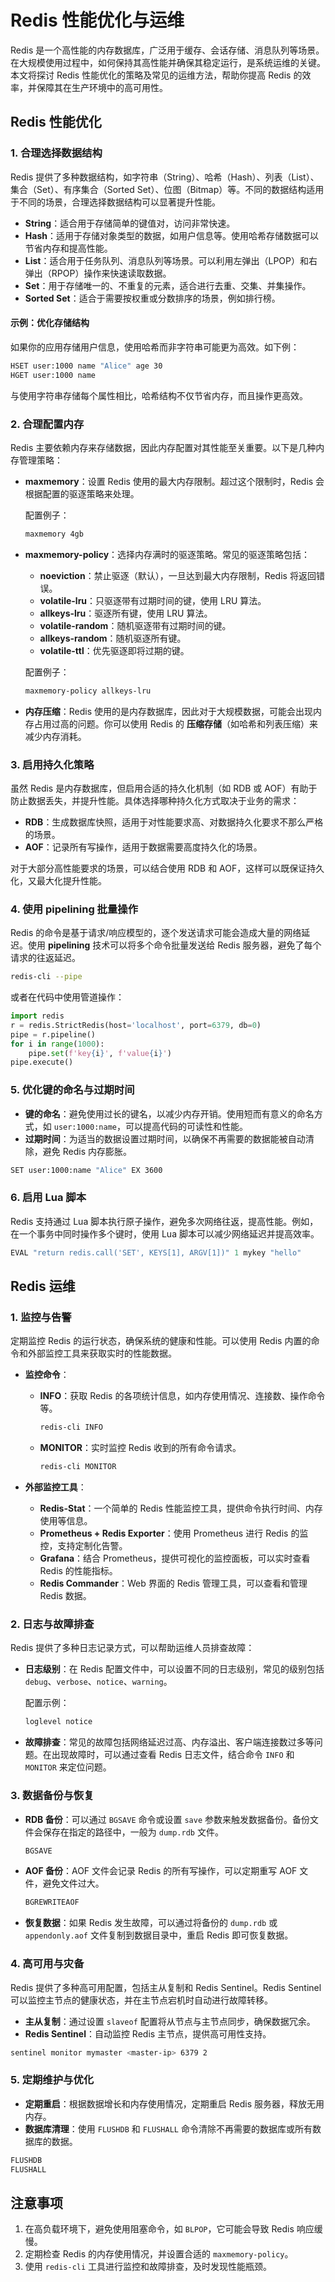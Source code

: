 # Redis 性能优化与运维

Redis 是一个高性能的内存数据库，广泛用于缓存、会话存储、消息队列等场景。在大规模使用过程中，如何保持其高性能并确保其稳定运行，是系统运维的关键。本文将探讨 Redis 性能优化的策略及常见的运维方法，帮助你提高 Redis 的效率，并保障其在生产环境中的高可用性。

## Redis 性能优化

### 1. 合理选择数据结构

Redis 提供了多种数据结构，如字符串（String）、哈希（Hash）、列表（List）、集合（Set）、有序集合（Sorted Set）、位图（Bitmap）等。不同的数据结构适用于不同的场景，合理选择数据结构可以显著提升性能。

- **String**：适合用于存储简单的键值对，访问非常快速。
- **Hash**：适用于存储对象类型的数据，如用户信息等。使用哈希存储数据可以节省内存和提高性能。
- **List**：适合用于任务队列、消息队列等场景。可以利用左弹出（LPOP）和右弹出（RPOP）操作来快速读取数据。
- **Set**：用于存储唯一的、不重复的元素，适合进行去重、交集、并集操作。
- **Sorted Set**：适合于需要按权重或分数排序的场景，例如排行榜。

#### 示例：优化存储结构

如果你的应用存储用户信息，使用哈希而非字符串可能更为高效。如下例：

```bash
HSET user:1000 name "Alice" age 30
HGET user:1000 name
```

与使用字符串存储每个属性相比，哈希结构不仅节省内存，而且操作更高效。

### 2. 合理配置内存

Redis 主要依赖内存来存储数据，因此内存配置对其性能至关重要。以下是几种内存管理策略：

- **maxmemory**：设置 Redis 使用的最大内存限制。超过这个限制时，Redis 会根据配置的驱逐策略来处理。

  配置例子：

  ```bash
  maxmemory 4gb
  ```

- **maxmemory-policy**：选择内存满时的驱逐策略。常见的驱逐策略包括：

  - **noeviction**：禁止驱逐（默认），一旦达到最大内存限制，Redis 将返回错误。
  - **volatile-lru**：只驱逐带有过期时间的键，使用 LRU 算法。
  - **allkeys-lru**：驱逐所有键，使用 LRU 算法。
  - **volatile-random**：随机驱逐带有过期时间的键。
  - **allkeys-random**：随机驱逐所有键。
  - **volatile-ttl**：优先驱逐即将过期的键。

  配置例子：

  ```bash
  maxmemory-policy allkeys-lru
  ```

- **内存压缩**：Redis 使用的是内存数据库，因此对于大规模数据，可能会出现内存占用过高的问题。你可以使用 Redis 的 **压缩存储**（如哈希和列表压缩）来减少内存消耗。

### 3. 启用持久化策略

虽然 Redis 是内存数据库，但启用合适的持久化机制（如 RDB 或 AOF）有助于防止数据丢失，并提升性能。具体选择哪种持久化方式取决于业务的需求：

- **RDB**：生成数据库快照，适用于对性能要求高、对数据持久化要求不那么严格的场景。
- **AOF**：记录所有写操作，适用于数据需要高度持久化的场景。

对于大部分高性能要求的场景，可以结合使用 RDB 和 AOF，这样可以既保证持久化，又最大化提升性能。

### 4. 使用 pipelining 批量操作

Redis 的命令是基于请求/响应模型的，逐个发送请求可能会造成大量的网络延迟。使用 **pipelining** 技术可以将多个命令批量发送给 Redis 服务器，避免了每个请求的往返延迟。

```bash
redis-cli --pipe
```

或者在代码中使用管道操作：

```python
import redis
r = redis.StrictRedis(host='localhost', port=6379, db=0)
pipe = r.pipeline()
for i in range(1000):
    pipe.set(f'key{i}', f'value{i}')
pipe.execute()
```

### 5. 优化键的命名与过期时间

- **键的命名**：避免使用过长的键名，以减少内存开销。使用短而有意义的命名方式，如 `user:1000:name`，可以提高代码的可读性和性能。
- **过期时间**：为适当的数据设置过期时间，以确保不再需要的数据能被自动清除，避免 Redis 内存膨胀。

```bash
SET user:1000:name "Alice" EX 3600
```

### 6. 启用 Lua 脚本

Redis 支持通过 Lua 脚本执行原子操作，避免多次网络往返，提高性能。例如，在一个事务中同时操作多个键时，使用 Lua 脚本可以减少网络延迟并提高效率。

```lua
EVAL "return redis.call('SET', KEYS[1], ARGV[1])" 1 mykey "hello"
```

## Redis 运维

### 1. 监控与告警

定期监控 Redis 的运行状态，确保系统的健康和性能。可以使用 Redis 内置的命令和外部监控工具来获取实时的性能数据。

- **监控命令**：

  - **INFO**：获取 Redis 的各项统计信息，如内存使用情况、连接数、操作命令等。

    ```bash
    redis-cli INFO
    ```

  - **MONITOR**：实时监控 Redis 收到的所有命令请求。

    ```bash
    redis-cli MONITOR
    ```

- **外部监控工具**：
  - **Redis-Stat**：一个简单的 Redis 性能监控工具，提供命令执行时间、内存使用等信息。
  - **Prometheus + Redis Exporter**：使用 Prometheus 进行 Redis 的监控，支持定制化告警。
  - **Grafana**：结合 Prometheus，提供可视化的监控面板，可以实时查看 Redis 的性能指标。
  - **Redis Commander**：Web 界面的 Redis 管理工具，可以查看和管理 Redis 数据。

### 2. 日志与故障排查

Redis 提供了多种日志记录方式，可以帮助运维人员排查故障：

- **日志级别**：在 Redis 配置文件中，可以设置不同的日志级别，常见的级别包括 `debug`、`verbose`、`notice`、`warning`。

  配置示例：

  ```bash
  loglevel notice
  ```

- **故障排查**：常见的故障包括网络延迟过高、内存溢出、客户端连接数过多等问题。在出现故障时，可以通过查看 Redis 日志文件，结合命令 `INFO` 和 `MONITOR` 来定位问题。

### 3. 数据备份与恢复

- **RDB 备份**：可以通过 `BGSAVE` 命令或设置 `save` 参数来触发数据备份。备份文件会保存在指定的路径中，一般为 `dump.rdb` 文件。

  ```bash
  BGSAVE
  ```

- **AOF 备份**：AOF 文件会记录 Redis 的所有写操作，可以定期重写 AOF 文件，避免文件过大。

  ```bash
  BGREWRITEAOF
  ```

- **恢复数据**：如果 Redis 发生故障，可以通过将备份的 `dump.rdb` 或 `appendonly.aof` 文件复制到数据目录中，重启 Redis 即可恢复数据。

### 4. 高可用与灾备

Redis 提供了多种高可用配置，包括主从复制和 Redis Sentinel。Redis Sentinel 可以监控主节点的健康状态，并在主节点宕机时自动进行故障转移。

- **主从复制**：通过设置 `slaveof` 配置将从节点与主节点同步，确保数据冗余。
- **Redis Sentinel**：自动监控 Redis 主节点，提供高可用性支持。

```bash
sentinel monitor mymaster <master-ip> 6379 2
```

### 5. 定期维护与优化

- **定期重启**：根据数据增长和内存使用情况，定期重启 Redis 服务器，释放无用内存。
- **数据库清理**：使用 `FLUSHDB` 和 `FLUSHALL` 命令清除不再需要的数据库或所有数据库的数据。

```bash
FLUSHDB
FLUSHALL
```

## 注意事项

1. 在高负载环境下，避免使用阻塞命令，如 `BLPOP`，它可能会导致 Redis 响应缓慢。
2. 定期检查 Redis 的内存使用情况，并设置合适的 `maxmemory-policy`。
3. 使用 `redis-cli` 工具进行监控和故障排查，及时发现性能瓶颈。
